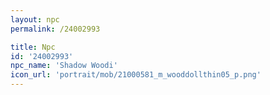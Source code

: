 ```yaml
---
layout: npc
permalink: /24002993

title: Npc
id: '24002993'
npc_name: 'Shadow Woodi'
icon_url: 'portrait/mob/21000581_m_wooddollthin05_p.png'
---
```

